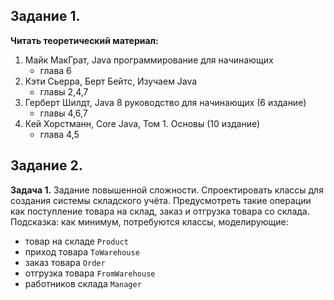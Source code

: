 ## Задание 1.

**Читать теоретический материал:**

1. Майк МакГрат, Java программирование для начинающих
   - глава 6
2. Кэти Сьерра, Берт Бейтс, Изучаем Java
   - главы 2,4,7
3. Герберт Шилдт, Java 8 руководство для начинающих (6 издание)
   - главы 4,6,7
4. Кей Хорстманн, Core Java, Том 1. Основы (10 издание)
   - глава 4,5

## Задание 2.

**Задача 1.**
Задание повышенной сложности. Спроектировать классы для создания системы складского учёта.
Предусмотреть такие операции как поступление товара на склад, заказ и отгрузка товара со склада.
Подсказка: как минимум, потребуются классы, моделирующие:
- товар на складе `Product`
- приход товара `ToWarehouse`
- заказ товара `Order`
- отгрузка товара `FromWarehouse`
- работников склада `Manager`